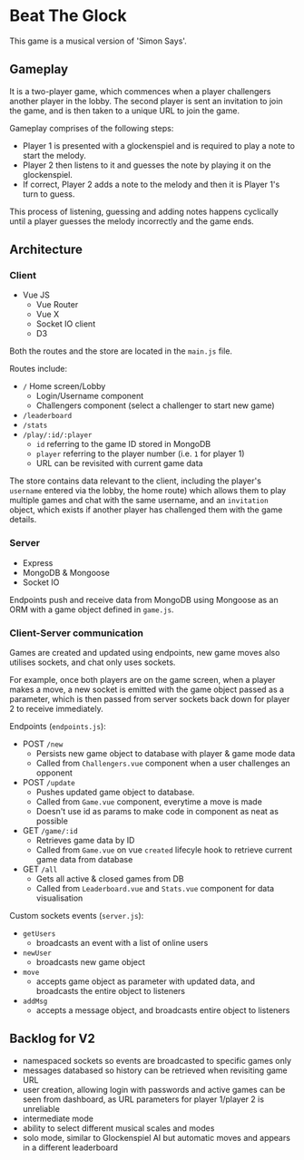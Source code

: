 # Beat The Glock

This game is a musical version of 'Simon Says'. 

## Gameplay

It is a two-player game, which commences when a player challengers another player in the lobby. The second player is sent an invitation to join the game, and is then taken to a unique URL to join the game. 

Gameplay comprises of the following steps:

- Player 1 is presented with a glockenspiel and is required to play a note to start the melody.
- Player 2 then listens to it and guesses the note by playing it on the glockenspiel.
- If correct, Player 2 adds a note to the melody and then it is Player 1's turn to guess. 

This process of listening, guessing and adding notes happens cyclically until a player guesses the melody incorrectly and the game ends.

## Architecture

### Client

- Vue JS
    - Vue Router
    - Vue X
    - Socket IO client
    - D3

Both the routes and the store are located in the `main.js` file. 

Routes include:

- `/` Home screen/Lobby
    - Login/Username component
    - Challengers component (select a challenger to start new game)
- `/leaderboard` 
- `/stats`
- `/play/:id/:player`
    - `id` referring to the game ID stored in MongoDB
    - `player` referring to the player number (i.e. `1` for player 1)
    - URL can be revisited with current game data

The store contains data relevant to the client, including the player's `username` entered via the lobby, the home route) which allows them to play multiple games and chat with the same username, and an `invitation` object, which exists if another player has challenged them with the game details.

### Server

- Express
- MongoDB & Mongoose
- Socket IO

Endpoints push and receive data from MongoDB using Mongoose as an ORM with a game object defined in `game.js`.

### Client-Server communication

Games are created and updated using endpoints, new game moves also utilises sockets, and chat only uses sockets.

For example, once both players are on the game screen, when a player makes a move, a new socket is emitted with the game object passed as a parameter, which is then passed from server sockets back down for player 2 to receive immediately. 

Endpoints (`endpoints.js`): 

- POST `/new`
    - Persists new game object to database with player & game mode data
    - Called from `Challengers.vue` component when a user challenges an opponent
- POST `/update`
    - Pushes updated game object to database. 
    - Called from `Game.vue` component, everytime a move is made
    - Doesn't use id as params to make code in component as neat as possible
- GET `/game/:id`
    - Retrieves game data by ID
    - Called from `Game.vue` on vue `created` lifecyle hook to retrieve current game data from database
- GET `/all`
    - Gets all active & closed games from DB
    - Called from `Leaderboard.vue` and `Stats.vue` component for data visualisation

Custom sockets events (`server.js`):

- `getUsers`
    - broadcasts an event with a list of online users
- `newUser`
    - broadcasts new game object
- `move`
    - accepts game object as parameter with updated data, and broadcasts the entire object to listeners
- `addMsg`
    - accepts a message object, and broadcasts entire object to listeners


## Backlog for V2

- namespaced sockets so events are broadcasted to specific games only
- messages databased so history can be retrieved when revisiting game URL
- user creation, allowing login with passwords and active games can be seen from dashboard, as URL parameters for player 1/player 2 is unreliable 
- intermediate mode
- ability to select different musical scales and modes 
- solo mode, similar to Glockenspiel AI but automatic moves and appears in a different leaderboard
